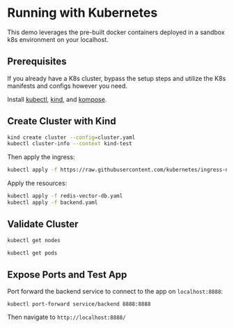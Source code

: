 # Running with Kubernetes

This demo leverages the pre-built docker containers deployed in a sandbox k8s environment on your localhost.

## Prerequisites
If you already have a K8s cluster, bypass the setup steps and utilize the K8s manifests and configs however you need.

Install [kubectl](https://kubernetes.io/docs/reference/kubectl/), [kind](https://kind.sigs.k8s.io/), and [kompose](https://kompose.io/).

## Create Cluster with Kind
```bash
kind create cluster --config=cluster.yaml
kubectl cluster-info --context kind-test
```

Then apply the ingress:
```bash
kubectl apply -f https://raw.githubusercontent.com/kubernetes/ingress-nginx/main/deploy/static/provider/kind/deploy.yaml
```

Apply the resources:
```bash
kubectl apply -f redis-vector-db.yaml
kubectl apply -f backend.yaml
```

## Validate Cluster
```bash
kubectl get nodes
```
```bash
kubectl get pods
```

## Expose Ports and Test App
Port forward the backend service to connect to the app on `localhost:8888`:
```
kubectl port-forward service/backend 8888:8888
```

Then navigate to `http://localhost:8888/`